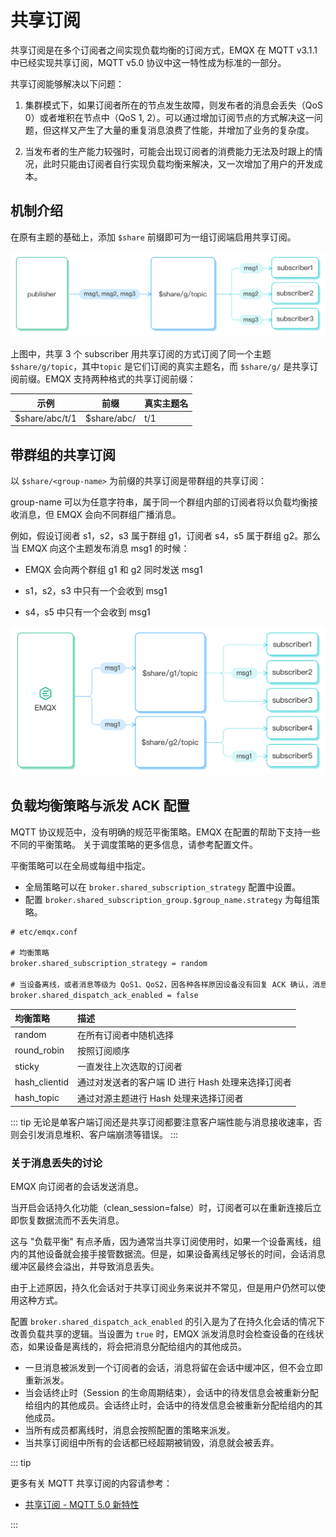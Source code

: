 # 共享订阅

共享订阅是在多个订阅者之间实现负载均衡的订阅方式，EMQX 在 MQTT v3.1.1 中已经实现共享订阅，MQTT v5.0 协议中这一特性成为标准的一部分。

共享订阅能够解决以下问题：

1. 集群模式下，如果订阅者所在的节点发生故障，则发布者的消息会丢失（QoS 0）或者堆积在节点中（QoS 1, 2）。可以通过增加订阅节点的方式解决这一问题，但这样又产生了大量的重复消息浪费了性能，并增加了业务的复杂度。

2. 当发布者的生产能力较强时，可能会出现订阅者的消费能力无法及时跟上的情况，此时只能由订阅者自行实现负载均衡来解决，又一次增加了用户的开发成本。

## 机制介绍

在原有主题的基础上，添加 `$share` 前缀即可为一组订阅端启用共享订阅。

![shared_subscription](./assets/shared_subscription.png)

上图中，共享 3 个 subscriber 用共享订阅的方式订阅了同一个主题 `$share/g/topic`，其中`topic` 是它们订阅的真实主题名，而  `$share/g/` 是共享订阅前缀。EMQX 支持两种格式的共享订阅前缀：

| 示例            | 前缀        | 真实主题名 |
| --------------- | ----------- | ---------- |
| $share/abc/t/1  | $share/abc/ | t/1        |

## 带群组的共享订阅

以 `$share/<group-name>` 为前缀的共享订阅是带群组的共享订阅：

group-name 可以为任意字符串，属于同一个群组内部的订阅者将以负载均衡接收消息，但 EMQX 会向不同群组广播消息。

例如，假设订阅者 s1，s2，s3 属于群组 g1，订阅者 s4，s5 属于群组 g2。那么当 EMQX 向这个主题发布消息 msg1 的时候：

- EMQX 会向两个群组 g1 和 g2 同时发送 msg1

- s1，s2，s3 中只有一个会收到 msg1
- s4，s5 中只有一个会收到 msg1

![shared_subscription_group](./assets/shared_subscription_group.png)

## 负载均衡策略与派发 ACK 配置

MQTT 协议规范中，没有明确的规范平衡策略。EMQX 在配置的帮助下支持一些不同的平衡策略。
关于调度策略的更多信息，请参考配置文件。

平衡策略可以在全局或每组中指定。

- 全局策略可以在 `broker.shared_subscription_strategy` 配置中设置。
- 配置 `broker.shared_subscription_group.$group_name.strategy` 为每组策略。

```txt
# etc/emqx.conf

# 均衡策略
broker.shared_subscription_strategy = random

# 当设备离线，或者消息等级为 QoS1、QoS2，因各种各样原因设备没有回复 ACK 确认，消息会被重新派发至群组内其他的设备。
broker.shared_dispatch_ack_enabled = false
```

|  均衡策略    |             描述             |
| :---------- | :--------------------------- |
| random      | 在所有订阅者中随机选择       |
| round_robin | 按照订阅顺序                 |
| sticky      | 一直发往上次选取的订阅者     |
| hash_clientid | 通过对发送者的客户端 ID 进行 Hash 处理来选择订阅者 |
| hash_topic | 通过对源主题进行 Hash 处理来选择订阅者 |

::: tip
无论是单客户端订阅还是共享订阅都要注意客户端性能与消息接收速率，否则会引发消息堆积、客户端崩溃等错误。
:::

### 关于消息丢失的讨论

EMQX 向订阅者的会话发送消息。

当开启会话持久化功能（clean_session=false）时，订阅者可以在重新连接后立即恢复数据流而不丢失消息。

这与 "负载平衡" 有点矛盾，因为通常当共享订阅使用时，如果一个设备离线，组内的其他设备就会接手接管数据流。但是，如果设备离线足够长的时间，会话消息缓冲区最终会溢出，并导致消息丢失。

由于上述原因，持久化会话对于共享订阅业务来说并不常见，但是用户仍然可以使用这种方式。

配置 `broker.shared_dispatch_ack_enabled` 的引入是为了在持久化会话的情况下改善负载共享的逻辑。当设置为 `true` 时，EMQX 派发消息时会检查设备的在线状态，如果设备是离线的，将会把消息分配给组内的其他成员。

- 一旦消息被派发到一个订阅者的会话，消息将留在会话中缓冲区，但不会立即重新派发。
- 当会话终止时（Session 的生命周期结束），会话中的待发信息会被重新分配给组内的其他成员。会话终止时，会话中的待发信息会被重新分配给组内的其他成员。
- 当所有成员都离线时，消息会按照配置的策略来派发。
- 当共享订阅组中所有的会话都已经超期被销毁，消息就会被丢弃。

::: tip

更多有关 MQTT 共享订阅的内容请参考：

- [共享订阅 - MQTT 5.0 新特性](https://www.emqx.com/zh/blog/introduction-to-mqtt5-protocol-shared-subscription)

:::
